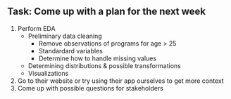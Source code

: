 ## Task: Come up with a plan for the next week

1. Perform EDA
   - Preliminary data cleaning
      - Remove observations of programs for age > 25
      - Standardard variables
      - Determine how to handle missing values
   - Determining distributions & possible transformations
   - Visualizations
2. Go to their website or try using their app ourselves to get more context
3. Come up with possible questions for stakeholders
